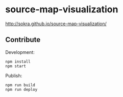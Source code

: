 # source-map-visualization

http://sokra.github.io/source-map-visualization/

## Contribute

Development:

``` text
npm install
npm start
```

Publish:

``` text
npm run build
npm run deploy
```
